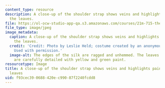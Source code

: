 ```yaml
---
content_type: resource
description: A close-up of the shoulder strap shows veins and highlights painted on
  the leaves.
file: https://ol-ocw-studio-app-qa.s3.amazonaws.com/courses/21m-715-the-craft-of-costume-design-fall-2009/f93cec390688420ec99087f2240fcdd8_IMG_0720.jpg
file_type: image/jpeg
image_metadata:
  caption: A close-up of the shoulder strap shows veins and highlights painted on
    the leaves.
  credit: 'Credit: Photo by Leslie Held; costume created by an anonymous MIT student.
    Used with permission.'
  image-alt: The edges of the silk are ragged and unhemmed. The leaves on the strap
    are carefully detailed with yellow and green paint.
resourcetype: Image
title: A close-up of the shoulder strap shows veins and highlights painted on the
  leaves
uid: f93cec39-0688-420e-c990-87f2240fcdd8
---
```

